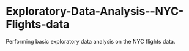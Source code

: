 # Exploratory-Data-Analysis--NYC-Flights-data
Performing basic exploratory data analysis on the NYC flights data.
